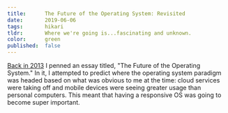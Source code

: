 ```yaml
---
title:      The Future of the Operating System: Revisited
date:       2019-06-06
tags:       hikari
tldr:       Where we're going is...fascinating and unknown.
color:      green
published:  false
---
```


[Back in 2013](https://2016.dsgn.io/thoughts/post/the-future-of-the-operating-system "The Future of the Operating System") I penned an essay titled, "The Future of the Operating System." In it, I attempted to predict where the operating system paradigm was headed based on what was obvious to me at the time: cloud services were taking off and mobile devices were seeing greater usage than personal computers. This meant that having a responsive OS was going to become super important.
